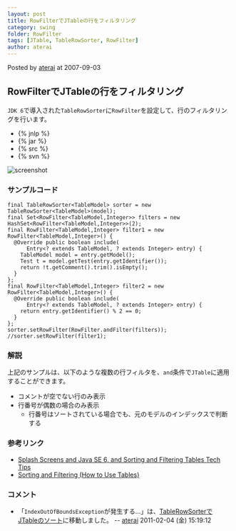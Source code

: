 ```yaml
---
layout: post
title: RowFilterでJTableの行をフィルタリング
category: swing
folder: RowFilter
tags: [JTable, TableRowSorter, RowFilter]
author: aterai
---
```


Posted by [aterai](http://terai.xrea.jp/aterai.html) at 2007-09-03

## RowFilterでJTableの行をフィルタリング
`JDK 6`で導入された`TableRowSorter`に`RowFilter`を設定して、行のフィルタリングを行います。

- {% jnlp %}
- {% jar %}
- {% src %}
- {% svn %}

<!-- dummy comment line for breaking list -->

![screenshot](https://lh3.googleusercontent.com/_9Z4BYR88imo/TQTST-FvjRI/AAAAAAAAAik/ZbU9nuVVCiI/s800/RowFilter.png)

### サンプルコード
<pre class="prettyprint"><code>final TableRowSorter&lt;TableModel&gt; sorter = new TableRowSorter&lt;TableModel&gt;(model);
final Set&lt;RowFilter&lt;TableModel,Integer&gt;&gt; filters = new HashSet&lt;RowFilter&lt;TableModel,Integer&gt;&gt;(2);
final RowFilter&lt;TableModel,Integer&gt; filter1 = new RowFilter&lt;TableModel,Integer&gt;() {
  @Override public boolean include(
      Entry&lt;? extends TableModel, ? extends Integer&gt; entry) {
    TableModel model = entry.getModel();
    Test t = model.getTest(entry.getIdentifier());
    return !t.getComment().trim().isEmpty();
  }
};
final RowFilter&lt;TableModel,Integer&gt; filter2 = new RowFilter&lt;TableModel,Integer&gt;() {
  @Override public boolean include(
      Entry&lt;? extends TableModel, ? extends Integer&gt; entry) {
    return entry.getIdentifier() % 2 == 0;
  }
};
sorter.setRowFilter(RowFilter.andFilter(filters));
//sorter.setRowFilter(filter1);
</code></pre>

### 解説
上記のサンプルは、以下のような複数の行フィルタを、`and`条件で`JTable`に適用することができます。

- コメントが空でない行のみ表示
- 行番号が偶数の場合のみ表示
    - 行番号はソートされている場合でも、元のモデルのインデックスで判断する

<!-- dummy comment line for breaking list -->

### 参考リンク
- [Splash Screens and Java SE 6, and Sorting and Filtering Tables Tech Tips](http://java.sun.com/developer/JDCTechTips/2005/tt1115.html#2)
- [Sorting and Filtering (How to Use Tables)](http://docs.oracle.com/javase/tutorial/uiswing/components/table.html#sorting)

<!-- dummy comment line for breaking list -->

### コメント
- 「`IndexOutOfBoundsException`が発生する…」は、[TableRowSorterでJTableのソート](http://terai.xrea.jp/Swing/TableRowSorter.html)に移動しました。 -- [aterai](http://terai.xrea.jp/aterai.html) 2011-02-04 (金) 15:19:12

<!-- dummy comment line for breaking list -->

